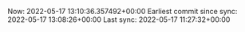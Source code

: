 Now: 2022-05-17 13:10:36.357492+00:00 Earliest commit since sync: 2022-05-17 13:08:26+00:00 Last sync: 2022-05-17 11:27:32+00:00
